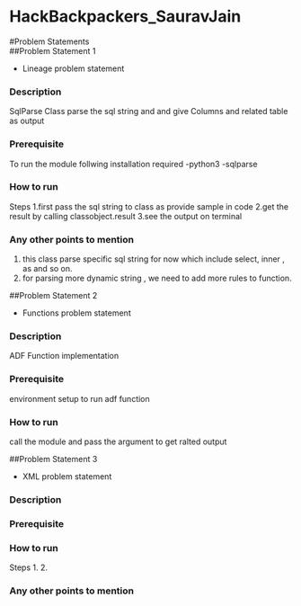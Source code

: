 # HackBackpackers_SauravJain

#Problem Statements</br>
##Problem Statement 1
- Lineage problem statement
### Description
SqlParse Class parse the sql string and and give Columns and related table as output

### Prerequisite
To run the module follwing installation required
-python3
-sqlparse

### How to run
Steps
1.first pass the sql string to class as provide sample in code
2.get the result by calling classobject.result
3.see the output on terminal

### Any other points to mention
1. this class parse specific sql string for now which include select, inner , as and so on.
2. for parsing more dynamic string , we need to add more rules to function.



##Problem Statement 2 
- Functions problem statement
### Description
ADF Function implementation

### Prerequisite
environment setup to run adf function

### How to run
call the module and pass the argument to get ralted output



##Problem Statement 3 
- XML problem statement
### Description
<Write some description for your solution>

### Prerequisite
<Write any prerequisites needed to run your solution>

### How to run
<Write steps to run your solution>
Steps
1.
2.

### Any other points to mention
